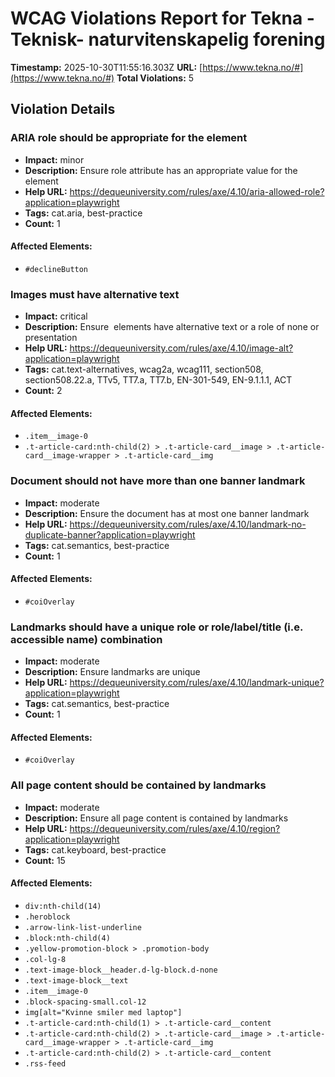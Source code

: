 # WCAG Violations Report for Tekna - Teknisk- naturvitenskapelig forening

**Timestamp:** 2025-10-30T11:55:16.303Z
**URL:** [https://www.tekna.no/#](https://www.tekna.no/#)
**Total Violations:** 5

## Violation Details

### ARIA role should be appropriate for the element

- **Impact:** minor
- **Description:** Ensure role attribute has an appropriate value for the element
- **Help URL:** https://dequeuniversity.com/rules/axe/4.10/aria-allowed-role?application=playwright
- **Tags:** cat.aria, best-practice
- **Count:** 1

#### Affected Elements:

- `#declineButton`

### Images must have alternative text

- **Impact:** critical
- **Description:** Ensure <img> elements have alternative text or a role of none or presentation
- **Help URL:** https://dequeuniversity.com/rules/axe/4.10/image-alt?application=playwright
- **Tags:** cat.text-alternatives, wcag2a, wcag111, section508, section508.22.a, TTv5, TT7.a, TT7.b, EN-301-549, EN-9.1.1.1, ACT
- **Count:** 2

#### Affected Elements:

- `.item__image-0`
- `.t-article-card:nth-child(2) > .t-article-card__image > .t-article-card__image-wrapper > .t-article-card__img`

### Document should not have more than one banner landmark

- **Impact:** moderate
- **Description:** Ensure the document has at most one banner landmark
- **Help URL:** https://dequeuniversity.com/rules/axe/4.10/landmark-no-duplicate-banner?application=playwright
- **Tags:** cat.semantics, best-practice
- **Count:** 1

#### Affected Elements:

- `#coiOverlay`

### Landmarks should have a unique role or role/label/title (i.e. accessible name) combination

- **Impact:** moderate
- **Description:** Ensure landmarks are unique
- **Help URL:** https://dequeuniversity.com/rules/axe/4.10/landmark-unique?application=playwright
- **Tags:** cat.semantics, best-practice
- **Count:** 1

#### Affected Elements:

- `#coiOverlay`

### All page content should be contained by landmarks

- **Impact:** moderate
- **Description:** Ensure all page content is contained by landmarks
- **Help URL:** https://dequeuniversity.com/rules/axe/4.10/region?application=playwright
- **Tags:** cat.keyboard, best-practice
- **Count:** 15

#### Affected Elements:

- `div:nth-child(14)`
- `.heroblock`
- `.arrow-link-list-underline`
- `.block:nth-child(4)`
- `.yellow-promotion-block > .promotion-body`
- `.col-lg-8`
- `.text-image-block__header.d-lg-block.d-none`
- `.text-image-block__text`
- `.item__image-0`
- `.block-spacing-small.col-12`
- `img[alt="Kvinne smiler med laptop"]`
- `.t-article-card:nth-child(1) > .t-article-card__content`
- `.t-article-card:nth-child(2) > .t-article-card__image > .t-article-card__image-wrapper > .t-article-card__img`
- `.t-article-card:nth-child(2) > .t-article-card__content`
- `.rss-feed`
